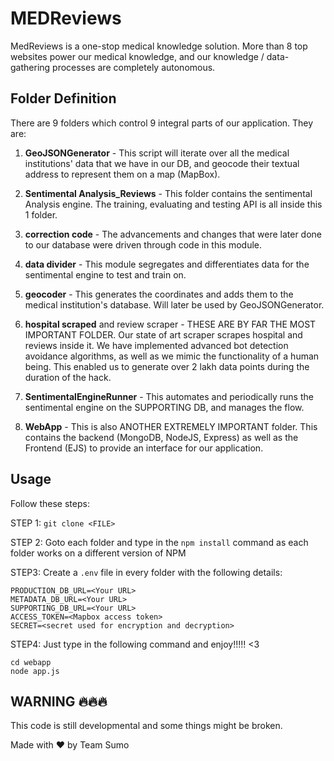 # MEDReviews

MedReviews is a one-stop medical knowledge solution. More than 8 top websites power our medical knowledge, and our knowledge / data-gathering processes are completely autonomous.


## Folder Definition

There are 9 folders which control 9 integral parts of our application.
They are:

1. **GeoJSONGenerator** - This script will iterate over all the medical institutions' data that we have in our DB, and geocode their textual address to represent them on a map (MapBox).

2. **Sentimental Analysis_Reviews** - This folder contains the sentimental Analysis engine. The training, evaluating and testing API is all inside this 1 folder.

3. **correction code** - The advancements and changes that were later done to our database were driven through code in this module.

4. **data divider** - This module segregates and differentiates data for the sentimental engine to test and train on.

5. **geocoder** - This generates the coordinates and adds them to the medical institution's database. Will later be used by GeoJSONGenerator.

6. **hospital scraped** and review scraper - THESE ARE BY FAR THE MOST IMPORTANT FOLDER. Our state of art scraper scrapes hospital and reviews inside it. We have implemented advanced bot detection avoidance algorithms, as well as we mimic the functionality of a human being. This enabled us to generate over 2 lakh data points during the duration of the hack.

7. **SentimentalEngineRunner** - This automates and periodically runs the sentimental engine on the SUPPORTING DB, and manages the flow.

8. **WebApp** - This is also ANOTHER EXTREMELY IMPORTANT folder. This contains the backend (MongoDB, NodeJS, Express) as well as the Frontend (EJS) to provide an interface for our application.

## Usage
Follow these steps: 

STEP 1: ```git clone <FILE>```


STEP 2: Goto each folder and type in the ```npm install``` command as each folder works on a different version of NPM


STEP3: Create a ```.env``` file in every folder with the following details:

```
PRODUCTION_DB_URL=<Your URL>
METADATA_DB_URL=<Your URL>
SUPPORTING_DB_URL=<Your URL>
ACCESS_TOKEN=<Mapbox access token>
SECRET=<secret used for encryption and decryption>
```

STEP4: Just type in the following command and enjoy!!!!! <3
```
cd webapp
node app.js
```

## WARNING 🔥🔥🔥
This code is still developmental and some things might be broken.

Made with ❤️ by Team Sumo
